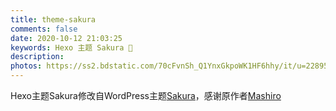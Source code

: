 ```yaml
---
title: theme-sakura
comments: false
date: 2020-10-12 21:03:25
keywords: Hexo 主题 Sakura 🌸
description:
photos: https://ss2.bdstatic.com/70cFvnSh_Q1YnxGkpoWK1HF6hhy/it/u=2289507372,1807001618&fm=26&gp=0.jpg
---
```

Hexo主题Sakura修改自WordPress主题[Sakura](https://github.com/mashirozx/Sakura/)，感谢原作者[Mashiro](https://2heng.xin/)